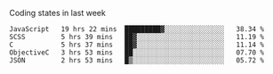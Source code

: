 Coding states in last week

<!--START_SECTION:waka-->
```text
JavaScript   19 hrs 22 mins  █████████▓░░░░░░░░░░░░░░░   38.34 % 
SCSS         5 hrs 39 mins   ██▓░░░░░░░░░░░░░░░░░░░░░░   11.19 % 
C            5 hrs 37 mins   ██▓░░░░░░░░░░░░░░░░░░░░░░   11.14 % 
ObjectiveC   3 hrs 53 mins   ██░░░░░░░░░░░░░░░░░░░░░░░   07.70 % 
JSON         2 hrs 53 mins   █▒░░░░░░░░░░░░░░░░░░░░░░░   05.72 % 
```
<!--END_SECTION:waka-->
